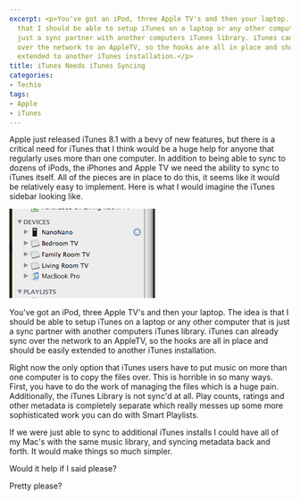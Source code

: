 ```yaml
---
excerpt: <p>You've got an iPod, three Apple TV's and then your laptop. The idea is
  that I should be able to setup iTunes on a laptop or any other computer that is
  just a sync partner with another computers iTunes library. iTunes can already sync
  over the network to an AppleTV, so the hooks are all in place and should be easily
  extended to another iTunes installation.</p>
title: iTunes Needs iTunes Syncing
categories:
- Techie
tags:
- Apple
- iTunes
---
```


Apple just released iTunes 8.1 with a bevy of new features, but there is a critical need for iTunes that I think would be a huge help for anyone that regularly uses more than one computer. In addition to being able to sync to dozens of iPods, the iPhones and Apple TV we need the ability to sync to iTunes itself. All of the pieces are in place to do this, it seems like it would be relatively easy to implement. Here is what I would imagine the iTunes sidebar looking like.

![iTunes-Devices.png](/assets/posts/2009/itunes-devices.png)

You've got an iPod, three Apple TV's and then your laptop. The idea is that I should be able to setup iTunes on a laptop or any other computer that is just a sync partner with another computers iTunes library. iTunes can already sync over the network to an AppleTV, so the hooks are all in place and should be easily extended to another iTunes installation.

Right now the only option that iTunes users have to put music on more than one computer is to copy the files over. This is horrible in so many ways. First, you have to do the work of managing the files which is a huge pain. Additionally, the iTunes Library is not sync'd at all. Play counts, ratings and other metadata is completely separate which really messes up some more sophisticated work you can do with Smart Playlists.

If we were just able to sync to additional iTunes installs I could have all of my Mac's with the same music library, and syncing metadata back and forth. It would make things so much simpler.

Would it help if I said please?

Pretty please?
